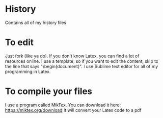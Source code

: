 # History
Contains all of my history files
# To edit
Just fork (like ya do).
If you don't know Latex, you can find a lot of resources online. I use a template, so if you want to edit the content,
skip to the line that says "\begin{document}". 
I use Sublime text editor for all of my programming in Latex.
# To compile your files
I use a program called MikTex. You can download it here: https://miktex.org/download
It will convert your Latex code to a pdf
